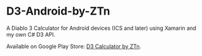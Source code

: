 D3-Android-by-ZTn
=================

A Diablo 3 Calculator for Android devices (ICS and later) using Xamarin and my own C# D3 API.

Available on Google Play Store: [D3 Calculator by ZTn](https://play.google.com/store/apps/details?id=net.zetoken.d3calculator).
